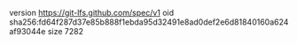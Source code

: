 version https://git-lfs.github.com/spec/v1
oid sha256:fd64f287d37e85b888f1ebda95d32491e8ad0def2e6d81840160a624af93044e
size 7282
